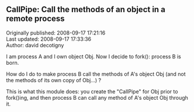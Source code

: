 ## CallPipe: Call the methods of an object in a remote process  
Originally published: 2008-09-17 17:21:16  
Last updated: 2008-09-17 17:33:36  
Author: david decotigny  
  
I am process A and I own object Obj. Now I decide to fork(): process B is born.

How do I do to make process B call the methods of A's object Obj (and not the methods of its own copy of Obj...) ?

This is what this module does: you create the "CallPipe" for Obj prior to fork()ing, and then process B can call any method of A's object Obj through it.